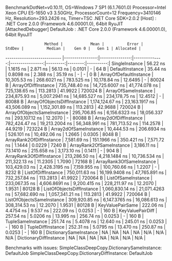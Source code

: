 
BenchmarkDotNet=v0.10.11, OS=Windows 7 SP1 (6.1.7601.0)
Processor=Intel Xeon CPU E5-1650 v3 3.50GHz, ProcessorCount=12
Frequency=3410146 Hz, Resolution=293.2426 ns, Timer=TSC
.NET Core SDK=2.0.2
  [Host]     : .NET Core 2.0.0 (Framework 4.6.00001.0), 64bit RyuJIT  [AttachedDebugger]
  DefaultJob : .NET Core 2.0.0 (Framework 4.6.00001.0), 64bit RyuJIT


                     Method |            Mean |          Error |        StdDev |          Median |    Gen 0 |   Gen 1 | Allocated |
--------------------------- |----------------:|---------------:|--------------:|----------------:|---------:|--------:|----------:|
             SingleInstance |        56.22 ns |      1.1615 ns |      2.871 ns |        56.13 ns |   0.0101 |       - |      64 B |
            DefaultInstance |        35.44 ns |      0.8098 ns |      2.388 ns |        35.19 ns |        - |       - |       0 B |
     ArrayOfDefaultInstance |    10,305.53 ns |    268.6021 ns |    783.525 ns |    10,178.84 ns |  12.6495 |       - |   80024 B |
        ArrayOfDiffInstance |   735,748.40 ns | 14,725.6007 ns | 41,774.078 ns |   725,138.65 ns | 113.2813 | 41.9922 |  720024 B |
        ArrayOfSameInstance |   234,875.93 ns |  5,007.2941 ns | 14,685.527 ns |   234,178.75 ns |  12.4512 |       - |   80088 B |
 ArrayOfObjectsDiffInstance | 1,174,124.67 ns | 23,163.1917 ns | 43,506.089 ns | 1,152,301.89 ns | 113.2813 | 42.9688 |  720024 B |
 ArrayOfObjectsSameInstance |   295,706.85 ns |  6,156.6323 ns | 18,056.337 ns |   293,107.12 ns |  12.2070 |       - |   80088 B |
      Array2dOfDiffInstance |   782,424.47 ns | 19,213.2004 ns | 56,348.991 ns |   781,713.52 ns | 114.2578 | 44.9219 |  723224 B |
      Array2dOfSameInstance |    10,444.53 ns |    206.6934 ns |    526.101 ns |    10,492.06 ns |   1.2665 |  0.0305 |    8048 B |
   ArrayRank2OfDiffInstance |     7,581.69 ns |    151.1966 ns |    350.421 ns |     7,571.72 ns |   1.1444 |  0.0229 |    7240 B |
   ArrayRank2OfSameInstance |     3,186.11 ns |     73.1410 ns |    215.658 ns |     3,173.10 ns |   0.1411 |       - |     904 B |
   ArrayRank3OfDiffInstance |   213,286.50 ns |  4,218.1484 ns | 10,736.534 ns |   211,322.13 ns |  11.2305 |  1.7090 |   72168 B |
   ArrayRank3OfSameInstance |   103,429.03 ns |  2,428.3195 ns |  7,159.955 ns |   100,760.66 ns |   1.2207 |       - |    8232 B |
         ListOfDiffInstance |   750,011.63 ns | 16,199.9408 ns | 47,765.891 ns |   732,257.84 ns | 113.2813 | 41.9922 |  720064 B |
         ListOfSameInstance |   233,067.35 ns |  4,606.8691 ns |  9,200.415 ns |   228,211.97 ns |  12.2070 |  1.9531 |   80128 B |
  ListOfObjectsDiffInstance | 1,060,830.14 ns | 21,071.4263 ns | 57,682.690 ns | 1,057,341.21 ns | 113.2813 | 41.9922 |  720064 B |
  ListOfObjectsSameInstance |   309,920.85 ns |  6,147.3765 ns | 16,086.613 ns |   308,314.53 ns |  12.2070 |  1.9531 |   80128 B |
           KeyValuePairSame |       222.06 ns |      4.4754 ns |      9.537 ns |       222.09 ns |   0.0253 |       - |     160 B |
           KeyValuePairDiff |       257.54 ns |      5.0206 ns |     13.995 ns |       256.74 ns |   0.0253 |       - |     160 B |
          TupleSameInstance |       251.74 ns |      5.4078 ns |     12.640 ns |       245.01 ns |   0.0253 |       - |     160 B |
          TupleDiffInstance |       252.31 ns |      5.0795 ns |     13.470 ns |       250.87 ns |   0.0253 |       - |     160 B |
     DictionarySameInstance |              NA |             NA |            NA |              NA |      N/A |     N/A |       N/A |
     DictionaryDiffInstance |              NA |             NA |            NA |              NA |      N/A |     N/A |       N/A |

Benchmarks with issues:
  SimpleClassDeepCopy.DictionarySameInstance: DefaultJob
  SimpleClassDeepCopy.DictionaryDiffInstance: DefaultJob
